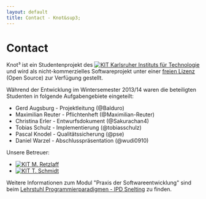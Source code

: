 ```yaml
---
layout: default
title: Contact - Knot&sup3;
---
```


# Contact

Knot&sup3; ist ein Studentenprojekt des [![KIT]({{site.baseurl}}img/kit.ico "KIT") Karlsruher Instituts für Technologie](http://www.informatik.kit.edu/) und wird als nicht-kommerzielles Softwareprojekt unter einer [freien Lizenz](license.html) (Open Source) zur Verfügung gestellt.

Während der Entwicklung im Wintersemester 2013/14 waren die beteiligten Studenten in folgende Aufgabengebiete eingeteilt:

* Gerd Augsburg - Projektleitung (@Balduro)
* Maximilian Reuter - Pflichtenheft (@Maximilian-Reuter)
* Christina Erler - Entwurfsdokument (@Sakurachan4)
* Tobias Schulz - Implementierung (@tobiasschulz)
* Pascal Knodel - Qualitätssicherung (@pse)
* Daniel Warzel - Abschlusspräsentation (@wudi0910)

Unsere Betreuer:

* [![KIT]({{site.baseurl}}img/kit.ico "KIT") M. Retzlaff](https://cg.ivd.kit.edu/retzlaff/)
* [![KIT]({{site.baseurl}}img/kit.ico "KIT") T. Schmidt](https://cg.ivd.kit.edu/schmidt/index.php)

Weitere Informationen zum Modul "Praxis der Softwareentwicklung" sind beim [Lehrstuhl Programmierparadigmen - IPD Snelting](http://pp.info.uni-karlsruhe.de/lehre/WS201314/pse/) zu finden.
